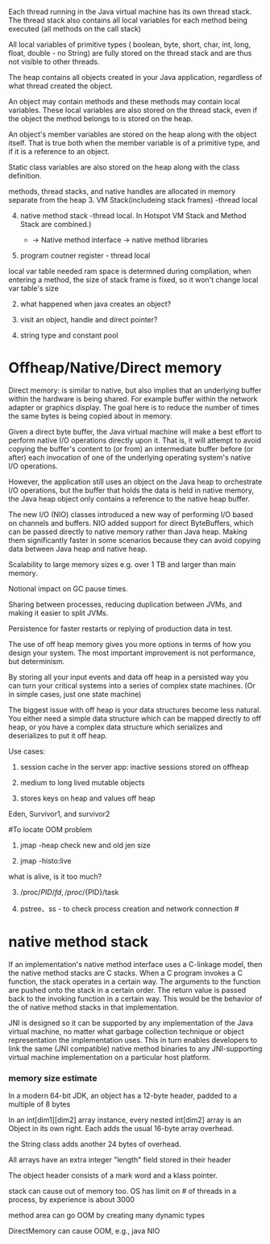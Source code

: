 Each thread running in the Java virtual machine has its own thread stack.
The thread stack also contains all local variables for each method being executed (all methods on the call stack)

All local variables of primitive types ( boolean, byte, short, char, int, long, float, double - no String) are fully stored on the thread stack and are thus not visible to other threads.

The heap contains all objects created in your Java application, regardless of what thread created the object.

An object may contain methods and these methods may contain local variables. These local variables are also stored on the thread stack, even if the object the method belongs to is stored on the heap.

An object's member variables are stored on the heap along with the object itself. That is true both when the member variable is of a primitive type, and if it is a reference to an object.

Static class variables are also stored on the heap along with the class definition.

methods, thread stacks, and native handles are allocated in memory separate from the heap
3. VM Stack(includeing stack frames) -thread local

4. native method stack  -thread local. In Hotspot VM Stack and Method Stack are combined.)
	
	* -> Native method interface -> native method libraries
	

5. program coutner register  - thread local


local var table needed ram space is determned during compliation, when entering a method, the size of stack frame is fixed, so it won't change local var table's size


2. what happened when java creates an object?

3. visit an object, handle and direct pointer?

4. string type and constant pool

# Offheap/Native/Direct memory

Direct memory: is similar to native, but also implies that an underlying buffer within the hardware is being shared. For example buffer within the network adapter or graphics display. The goal here is to reduce the number of times the same bytes is being copied about in memory.

Given a direct byte buffer, the Java virtual machine will make a best effort to perform native I/O operations directly upon it. That is, it will attempt to avoid copying the buffer's content to (or from) an intermediate buffer before (or after) each invocation of one of the underlying operating system's native I/O operations. 

However, the application still uses an object on the Java heap to orchestrate I/O operations, but the buffer that holds the data is held in native memory, the Java heap object only contains a reference to the native heap buffer.

The new I/O (NIO) classes introduced a new way of performing I/O based on channels and buffers. NIO added support for direct ByteBuffers, which can be passed directly to native memory rather than Java heap. Making them significantly faster in some scenarios because they can avoid copying data between Java heap and native heap.

Scalability to large memory sizes e.g. over 1 TB and larger than main memory.

Notional impact on GC pause times.

Sharing between processes, reducing duplication between JVMs, and making it easier to split JVMs.

Persistence for faster restarts or replying of production data in test.

The use of off heap memory gives you more options in terms of how you design your system.  The most important improvement is not performance, but determinism.

By storing all your input events and data off heap in a persisted way you can turn your critical systems into a series of complex state machines. (Or in simple cases, just one state machine)

The biggest issue with off heap is your data structures become less natural.  You either need a simple data structure which can be mapped directly to off heap, or you have a complex data structure which serializes and deserializes to put it off heap.

Use cases:

1. session cache in the server app: inactive sessions stored on offheap

2. medium to long lived mutable objects

3. stores keys on heap and values off heap

Eden, Survivor1, and survivor2

#To locate OOM problem

1. jmap -heap
check new and old jen size

2. jmap -histo:live

what is alive, is it too much?

3. /proc/${PID}/fd, /proc/${PID}/task

4. pstree、ss - to check process creation and network connection #

# native method stack

If an implementation's native method interface uses a C-linkage model, then the native method stacks are C stacks. When a C program invokes a C function, the stack operates in a certain way. The arguments to the function are pushed onto the stack in a certain order. The return value is passed back to the invoking function in a certain way. This would be the behavior of the of native method stacks in that implementation.


JNI is designed so it can be supported by any implementation of the Java virtual machine, no matter what garbage collection technique or object representation the implementation uses. This in turn enables developers to link the same (JNI compatible) native method binaries to any JNI-supporting virtual machine implementation on a particular host platform.

### memory size estimate

In a modern 64-bit JDK, an object has a 12-byte header, padded to a multiple of 8 bytes

In an int[dim1][dim2] array instance, every nested int[dim2] array is an Object in its own right. Each adds the usual 16-byte array overhead.

the String class adds another 24 bytes of overhead.

All arrays have an extra integer "length" field stored in their header

The object header consists of a mark word and a klass pointer.

stack can cause out of memory too. OS has limit on # of threads in a process, by experience is about 3000

method area can go OOM by creating many dynamic types

DirectMemory can cause OOM, e.g., java NIO
